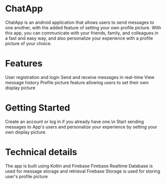 # ChatApp
ChatApp is an android application that allows users to send messages to one another, with the added feature of setting your own profile picture. With this app, you can communicate with your friends, family, and colleagues in a fast and easy way, and also personalize your experience with a profile picture of your choice.

# Features
User registration and login
Send and receive messages in real-time
View message history
Profile picture feature allowing users to set their own display picture

# Getting Started
Create an account or log in if you already have one.\n
Start sending messages to App's users and personalize your experience by setting your own display picture.
# Technical details
The app is built using Kotlin and Firebase
Firebase Realtime Database is used for message storage and retrieval
Firebase Storage is used for storing user's profile picture

